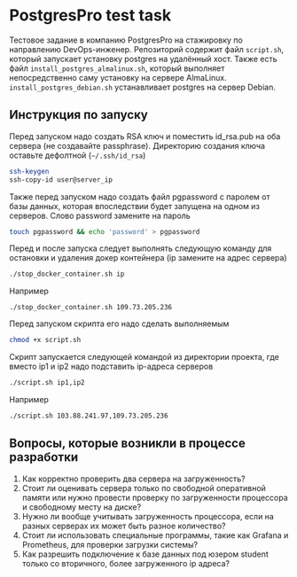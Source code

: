 # PostgresPro test task

Тестовое задание в компанию PostgresPro на стажировку по направлению DevOps-инженер.
Репозиторий содержит файл `script.sh`, который запускает установку postgres на удалённый хост.
Также есть файл `install_postgres_almalinux.sh`, который выполняет непосредственно саму установку
на сервере AlmaLinux. `install_postgres_debian.sh` устанавливает postgres на сервер Debian.

## Инструкция по запуску
Перед запуском надо создать RSA ключ и поместить id_rsa.pub на оба сервера (не создавайте passphrase).
Директорию создания ключа оставьте дефолтной (`~/.ssh/id_rsa`)
```bash
ssh-keygen
ssh-copy-id user@server_ip
```
Также перед запуском надо создать файл pgpassword с паролем от базы данных, которая впоследствии будет запущена на
одном из серверов. Слово password замените на пароль
```bash
touch pgpassword && echo 'password' > pgpassword
```

Перед и после запуска следует выполнять следующую команду для остановки и удаления докер контейнера (ip замените на адрес сервера)
```bash
./stop_docker_container.sh ip
```
Например
```
./stop_docker_container.sh 109.73.205.236
```

Перед запуском скрипта его надо сделать выполняемым
```bash
chmod +x script.sh
```

Скрипт запускается следующей командой из директории проекта, где вместо ip1 и ip2 надо подставить ip-адреса серверов
```bash
./script.sh ip1,ip2
```
Например
```bash
./script.sh 103.88.241.97,109.73.205.236
```

## Вопросы, которые возникли в процессе разработки
1. Как корректно проверить два сервера на загруженность?
2. Стоит ли оценивать сервера только по свободной оперативной памяти или
нужно провести проверку по загруженности процессора и свободному месту на диске?
3. Нужно ли вообще учитывать загруженность процессора, если на разных серверах их может быть разное количество?
4. Стоит ли использовать специальные программы, такие как Grafana и Prometheus, для проверки загрузки системы?
5. Как разрешить подключение к базе данных под юзером student только со вторичного, более загруженного ip адреса?
